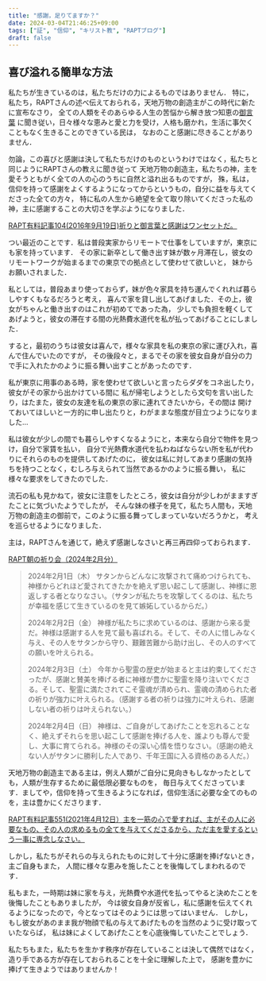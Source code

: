 ```yaml
---
title: "感謝，足りてますか？"
date: 2024-03-04T21:46:25+09:00
tags: ["証", "信仰", "キリスト教", "RAPTブログ"]
draft: false
---
```


## 喜び溢れる簡単な方法
私たちが生きているのは，私たちだけの力によるものではありません．
特に，私たち，RAPTさんの述べ伝えておられる，天地万物の創造主がこの時代に新たに宣布なさり，
全ての人類をそのあらゆる人生の苦悩から解き放つ知恵の[御言葉](https://rapt-neo.com/?page_id=30947)
に聞き従い，日々様々な恵みと愛と力を受け，人格も磨かれ，生活に事欠くこともなく生きることのできている民は，
なおのこと感謝に尽きることがありません．

勿論，この喜びと感謝は決して私たちだけのものというわけではなく，私たちと同じようにRAPTさんの教えに聞き従って
天地万物の創造主，私たちの神，主を愛そうともがく全ての人の心のうちに自然と溢れ出るものですが，
殊，私は，信仰を持って感謝をよくするようになってからというもの，自分に益を与えてくださった全ての方々，
特に私の人生から絶望を全て取り除いてくださった私の神，主に感謝することの大切さを学ぶようになりました．

[RAPT有料記事104(2016年9月19日)祈りと御言葉と感謝はワンセットだ。](https://rapt-neo.com/?p=40225)

つい最近のことです．私は普段実家からリモートで仕事をしていますが，東京にも家を持っています．
その家に新卒として働き出す妹が数ヶ月滞在し，彼女のリモートワークが始まるまでの東京での拠点として使わせて欲しいと，
妹からお願いされました．

私としては，普段あまり使っておらず，妹が色々家具を持ち運んでくれれば暮らしやすくもなるだろうと考え，
喜んで家を貸し出してあげました．その上，彼女がちゃんと働き出すのはこれが初めてであった為，
少しでも負担を軽くしてあげようと，彼女の滞在する間の光熱費水道代を私が払ってあげることにしました．

すると，最初のうちは彼女は喜んで，様々な家具を私の東京の家に運び入れ，喜んで住んでいたのですが，
その後段々と，まるでその家を彼女自身が自分の力で手に入れたかのように振る舞い出すことがあったのです．

私が東京に用事のある時，家を使わせて欲しいと言ったらダダをコネ出したり，彼女がその家から出かけている間に
私が帰宅しようとしたら文句を言い出したり，はたまた，彼女の友達を私の東京の家に連れてきたいから，その間は
開けておいてほしいと一方的に申し出たりと，わがままな態度が目立つようになりました...

私は彼女が少しの間でも暮らしやすくなるようにと，本来なら自分で物件を見つけ，自分で家賃を払い，
自分で光熱費水道代を払わねばならない所を私が代わりにそれらのものを提供してあげたのに，
彼女は私に対してあまり感謝の気持ちを持つことなく，むしろ与えられて当然であるかのように振る舞い，
私に様々な要求をしてきたのでした．

流石の私も見かねて，彼女に注意をしたところ，彼女は自分が少しわがまますぎたことに気づいたようでしたが，
そんな妹の様子を見て，私たち人間も，天地万物の創造主の御前で，このように振る舞ってしまっていないだろうかと，
考えを巡らせるようになりました．

主は，RAPTさんを通じて，絶えず感謝しなさいと再三再四仰っておられます．

[RAPT朝の祈り会（2024年2月分）](https://rapt-neo.com/?page_id=59316)
>
> 2024年2月1日（木）
サタンからどんなに攻撃されて痛めつけられても、神様からどれほど愛されてきたかを絶えず思い起こして感謝し、神様に恩返しする者となりなさい。（サタンが私たちを攻撃してくるのは、私たちが幸福を感じて生きているのを見て嫉妬しているからだ。）
>
> 2024年2月2日（金）
神様が私たちに求めているのは、感謝から来る愛だ。神様は感謝する人を見て最も喜ばれる。そして、その人に惜しみなく与え、その人をサタンから守り、艱難苦難から助け出し、その人のすべての願いを叶えられる。 
>
>
> 2024年2月3日（土）
今年から聖霊の歴史が始まると主は約束してくださったが、感謝と賛美を捧げる者に神様が豊かに聖霊を降り注いでくださる。そして、聖霊に満たされてこそ霊魂が清められ、霊魂の清められた者の祈りが強力に叶えられる。（感謝する者の祈りは強力に叶えられ、感謝しない者の祈りは叶えられない。）
>
> 2024年2月4日（日）
神様は、ご自身がしてあげたことを忘れることなく、絶えずそれらを思い起こして感謝を捧げる人を、誰よりも尊んで愛し、大事に育てられる。神様のその深い心情を悟りなさい。（感謝の絶えない人がサタンに勝利した人であり、千年王国に入る資格のある人だ。）
>

天地万物の創造主である主は，例え人類がご自分に見向きもしなかったとしても，人類が生存するために最低限必要なものを，
毎日与えてくださっています．ましてや，信仰を持って生きるようになれば，信仰生活に必要な全てのものを，主は豊かにくださります．

[RAPT有料記事551(2021年4月12日）主を一筋の心で愛すれば、主がその人に必要なもの、その人の求めるもの全てを与えてくださるから、ただ主を愛するという一事に専念しなさい。](https://rapt-neo.com/?p=54777)

しかし，私たちがそれらの与えられたものに対して十分に感謝を捧げないとき，主ご自身もまた，
人間に様々な恵みを施したことを後悔してしまわれるのです．

私もまた，一時期は妹に家を与え，光熱費や水道代を払ってやると決めたことを後悔したこともありましたが，
今は彼女自身が反省し，私に感謝を伝えてくれるようになったので，今となってはそのようには思ってはいません．
しかし，もし彼女があのまま我が物顔で私の与えてあげたものを当然のように受け取っていたならば，
私は妹によくしてあげたことを心底後悔していたことでしょう．

私たちもまた，私たちを生かす秩序が存在していることは決して偶然ではなく，造り手である方が存在しておられることを十全に理解した上で，
感謝を豊かに捧げて生きようではありませんか！